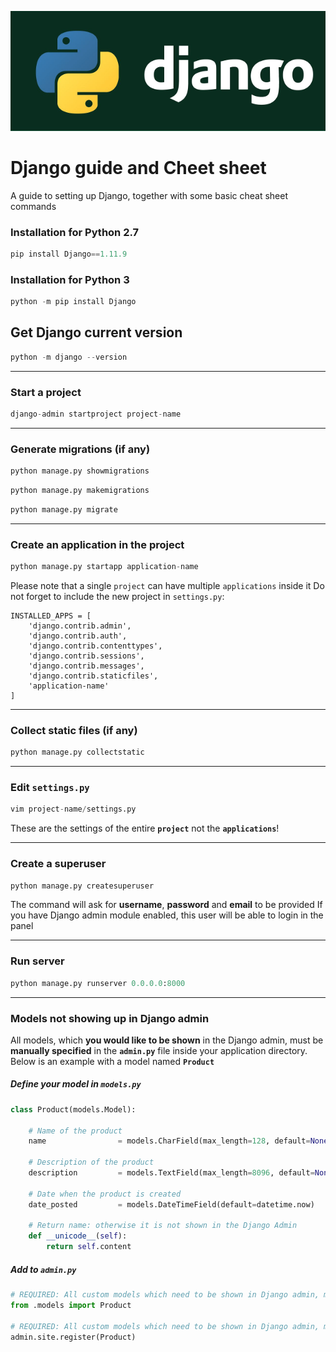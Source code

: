 ![Django Guide and Cheat sheet](https://raw.githubusercontent.com/graphenessl/django-guide/master/images/python-django.png "Django guide and Cheat sheet")

# Django guide and Cheet sheet
A guide to setting up Django, together with some basic cheat sheet commands

### Installation for Python 2.7
```python
pip install Django==1.11.9
```
### Installation for Python 3
```python
python -m pip install Django
```

## Get Django current version
```python
python -m django --version
```
---
### Start a project
```python
django-admin startproject project-name
```

---
### Generate migrations (if any)
```python
python manage.py showmigrations
```
```python
python manage.py makemigrations
```
```python
python manage.py migrate
```

---
### Create an application in the project
```python
python manage.py startapp application-name
```

Please note that a single `project` can have multiple `applications` inside it
Do not forget to include the new project in `settings.py`:

```
INSTALLED_APPS = [
    'django.contrib.admin',
    'django.contrib.auth',
    'django.contrib.contenttypes',
    'django.contrib.sessions',
    'django.contrib.messages',
    'django.contrib.staticfiles',
    'application-name'
]
```

---
### Collect static files (if any)
```python
python manage.py collectstatic
```

---
### Edit ``settings.py``
```python
vim project-name/settings.py
```

These are the settings of the entire **`project`** not the **`applications`**!

---
### Create a superuser
```python
python manage.py createsuperuser
```

The command will ask for **username**, **password** and **email** to be provided
If you have Django admin module enabled, this user will be able to login in the panel

---
### Run server
```python
python manage.py runserver 0.0.0.0:8000
```
---
### Models not showing up in Django admin
All models, which **you would like to be shown** in the Django admin, must be **manually specified** in the **`admin.py`** file inside your application directory. Below is an example with a model named **`Product`**

##### Define your model in ``models.py``
```python
class Product(models.Model):

    # Name of the product
    name                = models.CharField(max_length=128, default=None, blank=True, null=True)

    # Description of the product
    description         = models.TextField(max_length=8096, default=None, blank=True, null=True)

    # Date when the product is created
    date_posted         = models.DateTimeField(default=datetime.now)

    # Return name: otherwise it is not shown in the Django Admin
    def __unicode__(self):
        return self.content
```

##### Add to ``admin.py``
```python
# REQUIRED: All custom models which need to be shown in Django admin, must be manually INCLUDED here:
from .models import Product

# REQUIRED: All custom models which need to be shown in Django admin, must be manually also REGISTERED here:
admin.site.register(Product)
```
